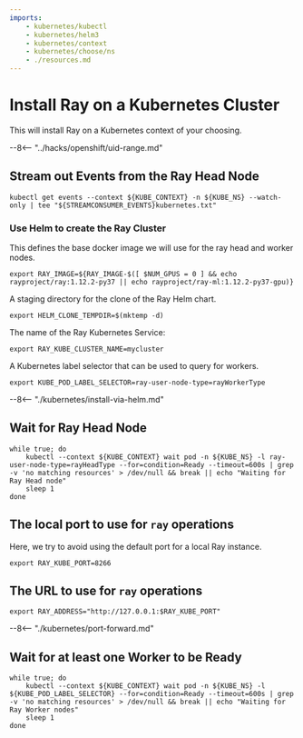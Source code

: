 ```yaml
---
imports:
    - kubernetes/kubectl
    - kubernetes/helm3
    - kubernetes/context
    - kubernetes/choose/ns
    - ./resources.md
---
```


# Install Ray on a Kubernetes Cluster

This will install Ray on a Kubernetes context of your choosing.

--8<-- "../hacks/openshift/uid-range.md"

## Stream out Events from the Ray Head Node

```shell.async
kubectl get events --context ${KUBE_CONTEXT} -n ${KUBE_NS} --watch-only | tee "${STREAMCONSUMER_EVENTS}kubernetes.txt"
```

### Use Helm to create the Ray Cluster

This defines the base docker image we will use for the ray head and worker nodes.

```shell
export RAY_IMAGE=${RAY_IMAGE-$([ $NUM_GPUS = 0 ] && echo rayproject/ray:1.12.2-py37 || echo rayproject/ray-ml:1.12.2-py37-gpu)}
```

A staging directory for the clone of the Ray Helm chart.

```shell
export HELM_CLONE_TEMPDIR=$(mktemp -d)
```

The name of the Ray Kubernetes Service:

```shell
export RAY_KUBE_CLUSTER_NAME=mycluster
```

A Kubernetes label selector that can be used to query for workers.

```shell
export KUBE_POD_LABEL_SELECTOR=ray-user-node-type=rayWorkerType
```

--8<-- "./kubernetes/install-via-helm.md"

## Wait for Ray Head Node

```shell
while true; do
    kubectl --context ${KUBE_CONTEXT} wait pod -n ${KUBE_NS} -l ray-user-node-type=rayHeadType --for=condition=Ready --timeout=600s | grep -v 'no matching resources' > /dev/null && break || echo "Waiting for Ray Head node"
    sleep 1
done
```

## The local port to use for `ray` operations

Here, we try to avoid using the default port for a local Ray instance.

```shell
export RAY_KUBE_PORT=8266
```

## The URL to use for `ray` operations

```shell
export RAY_ADDRESS="http://127.0.0.1:$RAY_KUBE_PORT"
```

--8<-- "./kubernetes/port-forward.md"

## Wait for at least one Worker to be Ready

```shell
while true; do
    kubectl --context ${KUBE_CONTEXT} wait pod -n ${KUBE_NS} -l ${KUBE_POD_LABEL_SELECTOR} --for=condition=Ready --timeout=600s | grep -v 'no matching resources' > /dev/null && break || echo "Waiting for Ray Worker nodes"
    sleep 1
done
```
